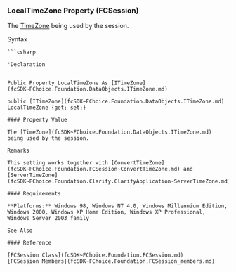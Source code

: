 ﻿### LocalTimeZone Property (FCSession)

The [TimeZone](fcSDK~FChoice.Foundation.DataObjects.ITimeZone.md) being used by the session.

Syntax

```vbnet
```csharp

'Declaration
 

Public Property LocalTimeZone As [ITimeZone](fcSDK~FChoice.Foundation.DataObjects.ITimeZone.md)

public [ITimeZone](fcSDK~FChoice.Foundation.DataObjects.ITimeZone.md) LocalTimeZone {get; set;}

#### Property Value

The [TimeZone](fcSDK~FChoice.Foundation.DataObjects.ITimeZone.md) being used by the session.

Remarks

This setting works together with [ConvertTimeZone](fcSDK~FChoice.Foundation.FCSession~ConvertTimeZone.md) and [ServerTimeZone](fcSDK~FChoice.Foundation.Clarify.ClarifyApplication~ServerTimeZone.md)

#### Requirements

**Platforms:** Windows 98, Windows NT 4.0, Windows Millennium Edition, Windows 2000, Windows XP Home Edition, Windows XP Professional, Windows Server 2003 family

See Also

#### Reference

[FCSession Class](fcSDK~FChoice.Foundation.FCSession.md)  
[FCSession Members](fcSDK~FChoice.Foundation.FCSession_members.md)